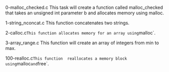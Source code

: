 0-malloc_checked.c
This task will create a function called malloc_checked that takes an unsigned int parameter b and allocates memory using malloc.

1-string_nconcat.c
This function concatenates two strings.

2-calloc.c`
This function allocates memory for an array using `malloc`.

3-array_range.c
This function will create an array of integers from min to max.

100-realloc.c`
This function  reallocates a memory block using `malloc` and `free`.

